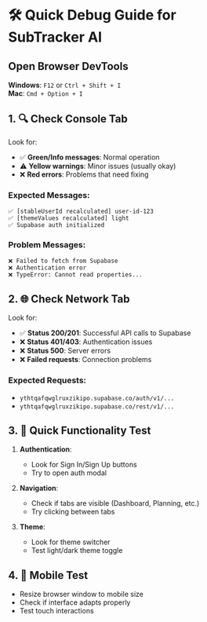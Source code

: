 # 🛠️ Quick Debug Guide for SubTracker AI

## Open Browser DevTools
**Windows**: `F12` or `Ctrl + Shift + I`  
**Mac**: `Cmd + Option + I`

## 1. 🔍 Check Console Tab
Look for:
- ✅ **Green/Info messages**: Normal operation
- ⚠️ **Yellow warnings**: Minor issues (usually okay)
- ❌ **Red errors**: Problems that need fixing

### Expected Messages:
```
✅ [stableUserId recalculated] user-id-123
✅ [themeValues recalculated] light
✅ Supabase auth initialized
```

### Problem Messages:
```
❌ Failed to fetch from Supabase
❌ Authentication error
❌ TypeError: Cannot read properties...
```

## 2. 🌐 Check Network Tab
Look for:
- ✅ **Status 200/201**: Successful API calls to Supabase
- ❌ **Status 401/403**: Authentication issues  
- ❌ **Status 500**: Server errors
- ❌ **Failed requests**: Connection problems

### Expected Requests:
- `ythtqafqwglruxzikipo.supabase.co/auth/v1/...`
- `ythtqafqwglruxzikipo.supabase.co/rest/v1/...`

## 3. 🎯 Quick Functionality Test
1. **Authentication**:
   - Look for Sign In/Sign Up buttons
   - Try to open auth modal
   
2. **Navigation**:
   - Check if tabs are visible (Dashboard, Planning, etc.)
   - Try clicking between tabs
   
3. **Theme**:
   - Look for theme switcher
   - Test light/dark theme toggle

## 4. 📱 Mobile Test
- Resize browser window to mobile size
- Check if interface adapts properly
- Test touch interactions
